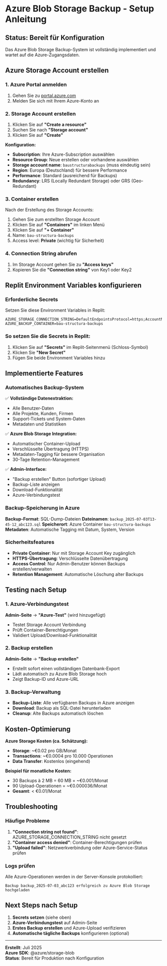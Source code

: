 # Azure Blob Storage Backup - Setup Anleitung

## Status: Bereit für Konfiguration

Das Azure Blob Storage Backup-System ist vollständig implementiert und wartet auf die Azure-Zugangsdaten.

## Azure Storage Account erstellen

### 1. Azure Portal anmelden
1. Gehen Sie zu [portal.azure.com](https://portal.azure.com)
2. Melden Sie sich mit Ihrem Azure-Konto an

### 2. Storage Account erstellen
1. Klicken Sie auf **"Create a resource"**
2. Suchen Sie nach **"Storage account"**
3. Klicken Sie auf **"Create"**

**Konfiguration:**
- **Subscription**: Ihre Azure-Subscription auswählen
- **Resource Group**: Neue erstellen oder vorhandene auswählen
- **Storage account name**: `baustructurabackups` (muss eindeutig sein)
- **Region**: Europa (Deutschland) für bessere Performance
- **Performance**: Standard (ausreichend für Backups)
- **Redundancy**: LRS (Locally Redundant Storage) oder GRS (Geo-Redundant)

### 3. Container erstellen
Nach der Erstellung des Storage Accounts:
1. Gehen Sie zum erstellten Storage Account
2. Klicken Sie auf **"Containers"** im linken Menü
3. Klicken Sie auf **"+ Container"**
4. Name: `bau-structura-backups`
5. Access level: **Private** (wichtig für Sicherheit)

### 4. Connection String abrufen
1. Im Storage Account gehen Sie zu **"Access keys"**
2. Kopieren Sie die **"Connection string"** von Key1 oder Key2

## Replit Environment Variables konfigurieren

### Erforderliche Secrets
Setzen Sie diese Environment Variables in Replit:

```
AZURE_STORAGE_CONNECTION_STRING=DefaultEndpointsProtocol=https;AccountName=baustructurabackups;AccountKey=HIER_IHR_KEY;EndpointSuffix=core.windows.net
AZURE_BACKUP_CONTAINER=bau-structura-backups
```

### So setzen Sie die Secrets in Replit:
1. Klicken Sie auf **"Secrets"** im Replit-Seitenmenü (Schloss-Symbol)
2. Klicken Sie **"New Secret"**
3. Fügen Sie beide Environment Variables hinzu

## Implementierte Features

### Automatisches Backup-System
✅ **Vollständige Datenextraktion:**
- Alle Benutzer-Daten
- Alle Projekte, Kunden, Firmen
- Support-Tickets und System-Daten
- Metadaten und Statistiken

✅ **Azure Blob Storage Integration:**
- Automatischer Container-Upload
- Verschlüsselte Übertragung (HTTPS)
- Metadaten-Tagging für bessere Organisation
- 30-Tage Retention-Management

✅ **Admin-Interface:**
- "Backup erstellen" Button (sofortiger Upload)
- Backup-Liste anzeigen
- Download-Funktionalität
- Azure-Verbindungstest

### Backup-Speicherung in Azure
**Backup-Format**: SQL-Dump-Dateien
**Dateinamen**: `backup_2025-07-03T13-45-12_abc123.sql`
**Speicherort**: Azure Container `bau-structura-backups`
**Metadaten**: Automatische Tagging mit Datum, System, Version

### Sicherheitsfeatures
- **Private Container**: Nur mit Storage Account Key zugänglich
- **HTTPS-Übertragung**: Verschlüsselte Datenübertragung
- **Access Control**: Nur Admin-Benutzer können Backups erstellen/verwalten
- **Retention Management**: Automatische Löschung alter Backups

## Testing nach Setup

### 1. Azure-Verbindungstest
**Admin-Seite** → **"Azure-Test"** (wird hinzugefügt)
- Testet Storage Account Verbindung
- Prüft Container-Berechtigungen
- Validiert Upload/Download-Funktionalität

### 2. Backup erstellen
**Admin-Seite** → **"Backup erstellen"**
- Erstellt sofort einen vollständigen Datenbank-Export
- Lädt automatisch zu Azure Blob Storage hoch
- Zeigt Backup-ID und Azure-URL

### 3. Backup-Verwaltung
- **Backup-Liste**: Alle verfügbaren Backups in Azure anzeigen
- **Download**: Backup als SQL-Datei herunterladen
- **Cleanup**: Alte Backups automatisch löschen

## Kosten-Optimierung

**Azure Storage Kosten (ca. Schätzung):**
- **Storage**: ~€0.02 pro GB/Monat
- **Transactions**: ~€0.0004 pro 10.000 Operationen
- **Data Transfer**: Kostenlos (eingehend)

**Beispiel für monatliche Kosten:**
- 30 Backups à 2 MB = 60 MB = ~€0.001/Monat
- 90 Upload-Operationen = ~€0.000036/Monat
- **Gesamt**: < €0.01/Monat

## Troubleshooting

### Häufige Probleme
1. **"Connection string not found"**: AZURE_STORAGE_CONNECTION_STRING nicht gesetzt
2. **"Container access denied"**: Container-Berechtigungen prüfen
3. **"Upload failed"**: Netzwerkverbindung oder Azure-Service-Status prüfen

### Logs prüfen
Alle Azure-Operationen werden in der Server-Konsole protokolliert:
```
Backup backup_2025-07-03_abc123 erfolgreich zu Azure Blob Storage hochgeladen
```

## Next Steps nach Setup

1. **Secrets setzen** (siehe oben)
2. **Azure-Verbindungstest** auf Admin-Seite
3. **Erstes Backup erstellen** und Azure-Upload verifizieren
4. **Automatische tägliche Backups** konfigurieren (optional)

---

**Erstellt**: Juli 2025  
**Azure SDK**: @azure/storage-blob  
**Status**: Bereit für Produktion nach Konfiguration